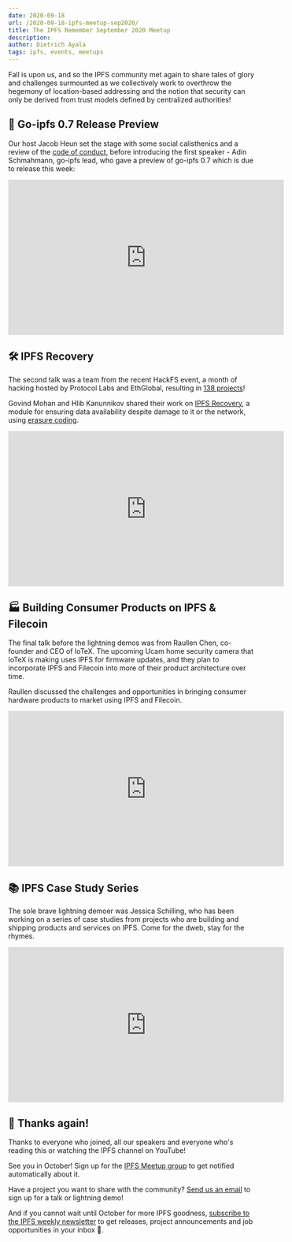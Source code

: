 ```yaml
---
date: 2020-09-18
url: /2020-09-18-ipfs-meetup-sep2020/
title: The IPFS Remember September 2020 Meetup
description:
author: Dietrich Ayala
tags: ipfs, events, meetups
---
```


Fall is upon us, and so the IPFS community met again to share tales of glory and challenges surmounted as we collectively work to overthrow the hegemony of location-based addressing and the notion that security can only be derived from trust models defined by centralized authorities!

## 🚢 Go-ipfs 0.7 Release Preview

Our host Jacob Heun set the stage with some social calisthenics and a review of the [code of conduct](https://github.com/ipfs/community/blob/master/code-of-conduct.md), before introducing the first speaker - Adin Schmahmann, go-ipfs lead, who gave a preview of go-ipfs 0.7 which is due to release this week:

<iframe width="560" height="315" src="https://www.youtube.com/embed/K9RGlSC5tBs" frameborder="0" allow="accelerometer; autoplay; clipboard-write; encrypted-media; gyroscope; picture-in-picture" allowfullscreen></iframe>

## 🛠 IPFS Recovery

The second talk was a team from the recent HackFS event, a month of hacking hosted by Protocol Labs and EthGlobal, resulting in [138 projects](https://hack.ethglobal.co/hackfs/showcase)!

Govind Mohan and Hlib Kanunnikov shared their work on [IPFS Recovery](https://hack.ethglobal.co/showcase/ipfs-recovery-rec909D6romwHglDV), a module for ensuring data availability despite damage to it or the network, using [erasure coding](https://en.wikipedia.org/wiki/Erasure_code).

<iframe width="560" height="315" src="https://www.youtube.com/embed/BFXSMxVf7pM" frameborder="0" allow="accelerometer; autoplay; clipboard-write; encrypted-media; gyroscope; picture-in-picture" allowfullscreen></iframe>

## 🏭 Building Consumer Products on IPFS & Filecoin

The final talk before the lightning demos was from Raullen Chen, co-founder and CEO of IoTeX. The upcoming Ucam home security camera that IoTeX is making uses IPFS for firmware updates, and they plan to incorporate IPFS and Filecoin into more of their product architecture over time.

Raullen discussed the challenges and opportunities in bringing consumer hardware products to market using IPFS and Filecoin.

<iframe width="560" height="315" src="https://www.youtube.com/embed/dek7B1DXPmU" frameborder="0" allow="accelerometer; autoplay; clipboard-write; encrypted-media; gyroscope; picture-in-picture" allowfullscreen></iframe>

## 📚 IPFS Case Study Series

The sole brave lightning demoer was Jessica Schilling, who has been working on a series of case studies from projects who are building and shipping products and services on IPFS. Come for the dweb, stay for the rhymes.

<iframe width="560" height="315" src="https://www.youtube.com/embed/5qe6H77PflU" frameborder="0" allow="accelerometer; autoplay; clipboard-write; encrypted-media; gyroscope; picture-in-picture" allowfullscreen></iframe>

## 🎉 Thanks again!

Thanks to everyone who joined, all our speakers and everyone who's reading this or watching the IPFS channel on YouTube!

See you in October! Sign up for the [IPFS Meetup group](https://www.meetup.com/San-Francisco-IPFS/) to get notified automatically about it.

Have a project you want to share with the community? [Send us an email](mailto:ipfs-community@protocol.ai) to sign up for a talk or lightning demo!

And if you cannot wait until October for more IPFS goodness, [subscribe to the IPFS weekly newsletter](http://eepurl.com/gL2Pi5) to get releases, project announcements and job opportunities in your inbox 💌.
